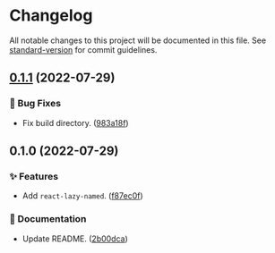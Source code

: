 # Changelog

All notable changes to this project will be documented in this file. See [standard-version](https://github.com/conventional-changelog/standard-version) for commit guidelines.

## [0.1.1](https://github.com/darkobits/react-lazy-named/compare/v0.1.0...v0.1.1) (2022-07-29)


### 🐞 Bug Fixes

* Fix build directory. ([983a18f](https://github.com/darkobits/react-lazy-named/commit/983a18f0c0d56267f3bcc77fabca480efcba3b10))

## 0.1.0 (2022-07-29)


### ✨ Features

* Add `react-lazy-named`. ([f87ec0f](https://github.com/darkobits/react-lazy-named/commit/f87ec0f45ad9e505c6dd990ee7ceebc61e8344c0))


### 📖 Documentation

* Update README. ([2b00dca](https://github.com/darkobits/react-lazy-named/commit/2b00dca977ad27e0e6c688453d92e06d50813bfc))
